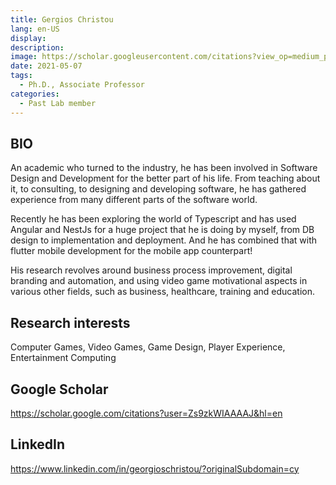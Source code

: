 ```yaml
---
title: Gergios Christou
lang: en-US
display: 
description: 
image: https://scholar.googleusercontent.com/citations?view_op=medium_photo&user=Zs9zkWIAAAAJ&citpid=3
date: 2021-05-07
tags:
  - Ph.D., Associate Professor
categories:
  - Past Lab member
--- 
```


## BIO
An academic who turned to the industry, he has been involved in Software Design and Development for the better part of his life. From teaching about it, to consulting, to designing and developing software, he has gathered experience from many different parts of the software world.

Recently he has been exploring the world of Typescript and has used Angular and NestJs for a huge project that he is doing by myself, from DB design to implementation and deployment. And he has combined that with flutter mobile development for the mobile app counterpart!

His research revolves around business process improvement, digital branding and automation, and using video game motivational aspects in various other fields, such as business, healthcare, training and education.

## Research interests
Computer Games, Video Games, Game Design, Player Experience, Entertainment Computing

## Google Scholar
https://scholar.google.com/citations?user=Zs9zkWIAAAAJ&hl=en

## LinkedIn
https://www.linkedin.com/in/georgioschristou/?originalSubdomain=cy
